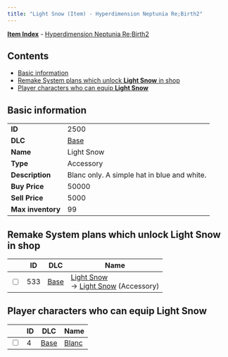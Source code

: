 ```yaml
---
title: "Light Snow (Item) - Hyperdimension Neptunia Re;Birth2"
---
```


[**Item Index**](/neptunia/rb2/item/index.html) - [Hyperdimension Neptunia Re;Birth2](/neptunia/rb2)

## Contents

- [Basic information](#basic-information)
- [Remake System plans which unlock **Light Snow** in shop](#remake-system-plans-which-unlock-light-snow-in-shop)
- [Player characters who can equip **Light Snow**](#player-characters-who-can-equip-light-snow)

## Basic information

|   |   |
| -- | -- |
| **ID** | 2500 |
| **DLC** | [Base](/neptunia/rb2/dlc/0-base.html) |
| **Name** | Light Snow |
| **Type** | Accessory |
| **Description** | Blanc only. A simple hat in blue and white. |
| **Buy Price** | 50000 |
| **Sell Price** | 5000 |
| **Max inventory** | 99 |

## Remake System plans which unlock **Light Snow** in shop

|    | ID | DLC | Name |
| -- | -- | --- | ---- |
| <input type="checkbox" id="rb2-remake-0-533" class="trackbox" /> | 533 | [Base](/neptunia/rb2/dlc/0-base.html) | [Light Snow](/neptunia/rb2/remake/0-533-light-snow.html)<br />→ [Light Snow](/neptunia/rb2/item/0-2500-light-snow.html) (Accessory) |

## Player characters who can equip **Light Snow**

|    | ID | DLC | Name |
| -- | -- | --- | ---- |
| <input type="checkbox" id="rb2-player-0-4" class="trackbox" /> | 4 | [Base](/neptunia/rb2/dlc/0-base.html) | [Blanc](/neptunia/rb2/player/0-4-blanc.html) |